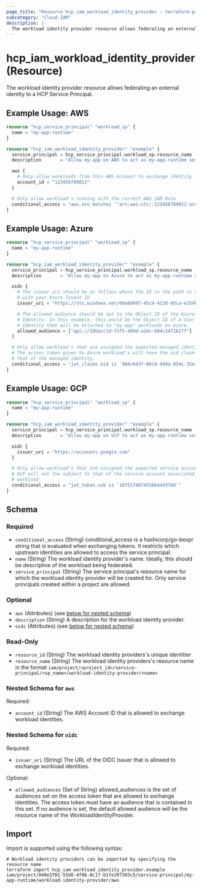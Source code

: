 ```yaml
---
page_title: "Resource hcp_iam_workload_identity_provider - terraform-provider-hcp"
subcategory: "Cloud IAM"
description: |-
  The workload identity provider resource allows federating an external identity to a HCP Service Principal.
---
```


# hcp_iam_workload_identity_provider (Resource)

The workload identity provider resource allows federating an external identity to a HCP Service Principal.

## Example Usage: AWS

```terraform
resource "hcp_service_principal" "workload_sp" {
  name = "my-app-runtime"
}

resource "hcp_iam_workload_identity_provider" "example" {
  service_principal = hcp_service_principal.workload_sp.resource_name
  description       = "Allow my-app on AWS to act as my-app-runtime service principal"

  aws {
    # Only allow workloads from this AWS Account to exchange identity
    account_id = "123456789012"
  }

  # Only allow workload's running with the correct AWS IAM Role
  conditional_access = "aws.arn matches `^arn:aws:sts::123456789012:assumed-role/my-app-role`"
}
```

## Example Usage: Azure

```terraform
resource "hcp_service_principal" "workload_sp" {
  name = "my-app-runtime"
}

resource "hcp_iam_workload_identity_provider" "example" {
  service_principal = hcp_service_principal.workload_sp.resource_name
  description       = "Allow my-app on Azure to act as my-app-runtime service principal"

  oidc {
    # The issuer uri should be as follows where the ID in the path is replaced
    # with your Azure Tenant ID
    issuer_uri = "https://sts.windows.net/60a0d497-45cd-413d-95ca-e154bbb9129b"

    # The allowed audience should be set to the Object ID of the Azure Managed
    # Identity. In this example, this would be the Object ID of a User Managed
    # Identity that will be attached to "my-app" workloads on Azure.
    allowed_audience = ["api://10bacc1d-f3f5-499d-a14c-684c1471b27f"]
  }

  # Only allow workload's that are assigned the expected managed identity.
  # The access_token given to Azure workload's will have the oid claim set to
  # that of the managed identity.
  conditional_access = "jwt_claims.oid is `066c643f-86c0-490a-854c-35e77ddc7851`"
}
```

## Example Usage: GCP

```terraform
resource "hcp_service_principal" "workload_sp" {
  name = "my-app-runtime"
}

resource "hcp_iam_workload_identity_provider" "example" {
  service_principal = hcp_service_principal.workload_sp.resource_name
  description       = "Allow my-app on GCP to act as my-app-runtime service principal"

  oidc {
    issuer_uri = "https://accounts.google.com"
  }

  # Only allow workload's that are assigned the expected service account ID
  # GCP will set the subject to that of the service account associated with the
  # workload.
  conditional_access = "jwt_token.sub is `107517467455664443766`"
}
```

<!-- schema generated by tfplugindocs -->
## Schema

### Required

- `conditional_access` (String) conditional_access is a hashicorp/go-bexpr string that is evaluated when exchanging tokens. It restricts which upstream identities are allowed to access the service principal.
- `name` (String) The workload identity provider's name. Ideally, this should be descriptive of the workload being federated.
- `service_principal` (String) The service principal's resource name for which the workload identity provider will be created for. Only service principals created within a project are allowed.

### Optional

- `aws` (Attributes) (see [below for nested schema](#nestedatt--aws))
- `description` (String) A description for the workload identity provider.
- `oidc` (Attributes) (see [below for nested schema](#nestedatt--oidc))

### Read-Only

- `resource_id` (String) The workload identity providers's unique identitier
- `resource_name` (String) The workload identity providers's resource name in the format `iam/project/<project_id>/service-principal/<sp_name>/workload-identity-provider/<name>`

<a id="nestedatt--aws"></a>
### Nested Schema for `aws`

Required:

- `account_id` (String) The AWS Account ID that is allowed to exchange workload identities.


<a id="nestedatt--oidc"></a>
### Nested Schema for `oidc`

Required:

- `issuer_uri` (String) The URL of the OIDC Issuer that is allowed to exchange workload identities.

Optional:

- `allowed_audiences` (Set of String) allowed_audiences is the set of audiences set on the access token that are allowed to exchange identities. The access token must have an audience that is contained in this set. If no audience is set, the default allowed audience will be the resource name of the WorkloadIdentityProvider.

## Import

Import is supported using the following syntax:

```shell
# Workload identity providers can be imported by specifying the resource name
terraform import hcp_iam_workload_identity_provider.example iam/project/840e3701-55b6-4f86-8c17-b1fe397303c5/service-principal/my-app-runtime/workload-identity-provider/aws
```
